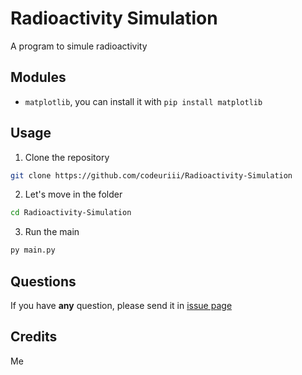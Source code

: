# Radioactivity Simulation

A program to simule radioactivity

## Modules

- `matplotlib`, you can install it with `pip install matplotlib`

## Usage

1. Clone the repository
```bash
git clone https://github.com/codeuriii/Radioactivity-Simulation
```

2. Let's move in the folder
```bash
cd Radioactivity-Simulation
```

3. Run the main
```bash
py main.py
```

## Questions

If you have **any** question, please send it in [issue page](https://github.com/codeuriii/Radioactivity-simulation/issues)

## Credits

Me